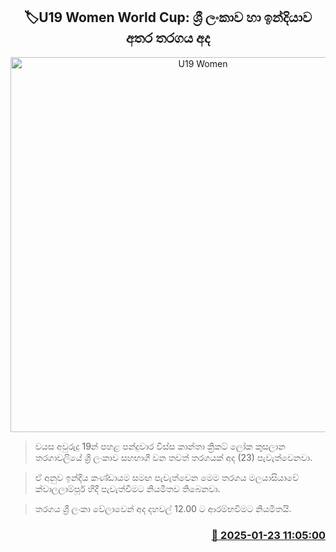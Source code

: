 <p align='center'><b><h2 align='center' title='U19 Women's World Cup: Sri Lanka vs India match today'>🏷U19 Women World Cup: ශ්‍රී ලංකාව හා ඉන්දියාව අතර තරගය අද</h2></b></p>
<p align='center'><img src='https://helakuru.sgp1.cdn.digitaloceanspaces.com/esana/images/lib/u19-world-cup-women.jpg' width='600' alt='U19 Women's World Cup: Sri Lanka vs India match today'></p>

> වයස අවුරුදු 19න් පහළ පන්දුවාර විස්ස කාන්තා ක්‍රිකට් ලෝක කුසලාන තරගාවලියේ ශ්‍රී ලංකාව සහභාගී වන තවත් තරගයක් අද (23) පැවැත්වෙනවා.

> ඒ අනුව ඉන්දීය කණ්ඩායම සමඟ පැවැත්වෙන මෙම තරගය මලයාසියාවේ ක්වාලලාම්පූර් හිදී පැවැත්වීමට නියමිතව තිබෙනවා.

> තරගය ශ්‍රී ලංකා වේලාවෙන් අද දහවල් 12.00 ට ආරම්භවීමට නියමිතයි.



<h3 align='right'><a href='https://www.helakuru.lk/esana/p/106820/'>📅 2025-01-23 11:05:00</a></h3>
